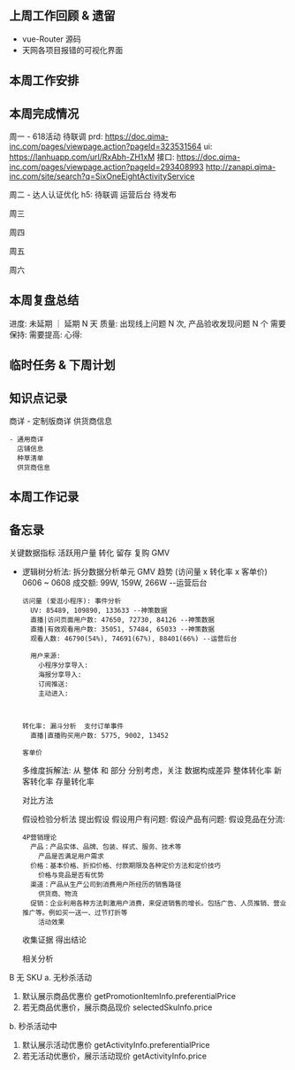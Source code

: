 ## 上周工作回顾 & 遗留
  - vue-Router 源码
  - 天网各项目报错的可视化界面

## 本周工作安排

## 本周完成情况
  周一
    - 618活动 待联调
      prd: https://doc.qima-inc.com/pages/viewpage.action?pageId=323531564
      ui: https://lanhuapp.com/url/RxAbh-ZH1xM
      接口: 
        https://doc.qima-inc.com/pages/viewpage.action?pageId=293408993
        http://zanapi.qima-inc.com/site/search?q=SixOneEightActivityService

  周二
    - 达人认证优化
      h5: 待联调
      运营后台 待发布

  
  周三

  周四 
    
  周五
    
  周六

    
## 本周复盘总结
  进度: 未延期 ｜ 延期 N 天
  质量: 出现线上问题 N 次, 产品验收发现问题 N 个
  需要保持:
  需要提高:
  心得:

## 临时任务 & 下周计划
  
## 知识点记录
  商详
    - 定制版商详
      供货商信息
      
    - 通用商详
      店铺信息
      种草清单
      供货商信息


## 本周工作记录
  
## 备忘录

  关键数据指标
    活跃用户量
    转化
    留存
    复购
    GMV


- 逻辑树分析法: 拆分数据分析单元
    GMV 趋势 (访问量 x 转化率 x 客单价) 0606 ~ 0608
      成交额: 99W, 159W, 266W --运营后台

      访问量 (爱逛小程序): 事件分析
        UV: 85489, 109890, 133633 --神策数据
        直播|访问页面用户数: 47650, 72730, 84126 --神策数据
        直播|有效观看用户数: 35051, 57484, 65033 --神策数据
        观看人数: 46790(54%), 74691(67%), 88401(66%) --运营后台

        用户来源:
          小程序分享导入:
          海报分享导入:
          订阅推送:
          主动进入: 



      转化率: 漏斗分析  支付订单事件
        直播|直播购买用户数: 5775, 9002, 13452

      客单价
  
  多维度拆解法: 从 整体 和 部分 分别考虑，关注 数据构成差异
    整体转化率
      新客转化率
      存量转化率

  对比方法

  假设检验分析法
    提出假设
      假设用户有问题: 
      假设产品有问题:
      假设竞品在分流: 

      4P营销理论
        产品：产品实体、品牌、包装、样式、服务、技术等
          产品是否满足用户需求
        价格：基本价格、折扣价格、付款期限及各种定价方法和定价技巧
          价格与竞品是否有优势
        渠道：产品从生产公司到消费用户所经历的销售路径
          供货商、物流
        促销：企业利用各种方法刺激用户消费，来促进销售的增长。包括广告、人员推销、营业推广等。例如买一送一、过节打折等
          活动效果

    收集证据
    得出结论
  
  相关分析



B 无 SKU
  a. 无秒杀活动
  1. 默认展示商品优惠价 getPromotionItemInfo.preferentialPrice
  2. 若无商品优惠价，展示商品现价 selectedSkuInfo.price

  b. 秒杀活动中
  1. 默认展示活动优惠价 getActivityInfo.preferentialPrice
  2. 若无活动优惠价，展示活动现价 getActivityInfo.price